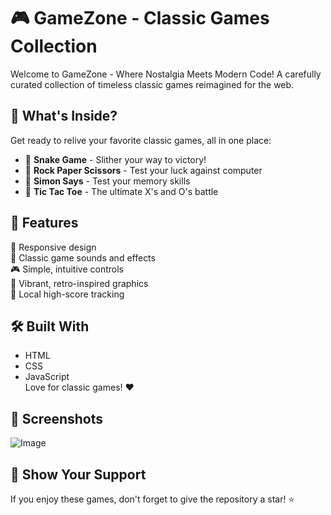 # 🎮 GameZone - Classic Games Collection

Welcome to GameZone - Where Nostalgia Meets Modern Code! A carefully curated collection of timeless classic games reimagined for the web.

## 🎯 What's Inside?

Get ready to relive your favorite classic games, all in one place:

- 🐍 **Snake Game** - Slither your way to victory!
- 🧩 **Rock Paper Scissors** - Test your luck against computer
- 🎲 **Simon Says** - Test your memory skills
- 🎯 **Tic Tac Toe** - The ultimate X's and O's battle

## 🎨 Features
📱 Responsive design  
🎵 Classic game sounds and effects  
🎮 Simple, intuitive controls  
🌈 Vibrant, retro-inspired graphics  
💾 Local high-score tracking  

## 🛠️ Built With
- HTML
- CSS
- JavaScript  
Love for classic games! ❤️

## 📸 Screenshots
![Image](https://github.com/user-attachments/assets/714e2c8a-a45a-4131-9466-213e97f749bd)

## 🌟 Show Your Support
If you enjoy these games, don't forget to give the repository a star! ⭐
